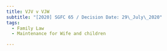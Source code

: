 ```yaml
---
title: VJV v VJW
subtitle: "[2020] SGFC 65 / Decision Date: 29\_July\_2020"
tags:
  - Family Law
  - Maintenance for Wife and children

---
```

